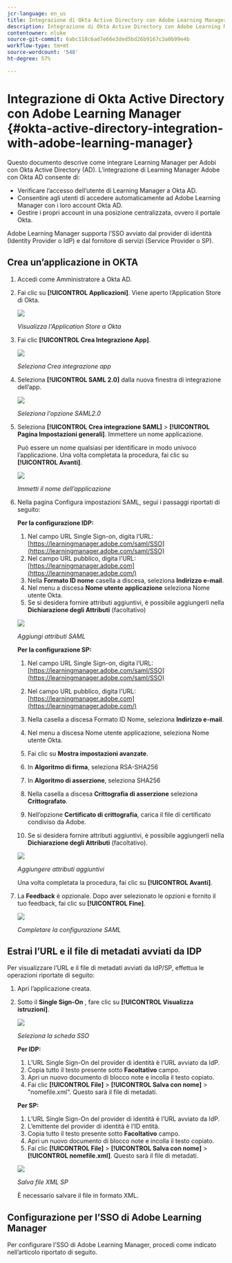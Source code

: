 ```yaml
---
jcr-language: en_us
title: Integrazione di Okta Active Directory con Adobe Learning Manager
description: Integrazione di Okta Active Directory con Adobe Learning Manager
contentowner: nluke
source-git-commit: 6abc118c6ad7e66e3ded5bd26b9167c3a0b99e4b
workflow-type: tm+mt
source-wordcount: '548'
ht-degree: 57%

---
```




# Integrazione di Okta Active Directory con Adobe Learning Manager {#okta-active-directory-integration-with-adobe-learning-manager}

Questo documento descrive come integrare Learning Manager per Adobi con Okta Active Directory (AD). L’integrazione di Learning Manager Adobe con Okta AD consente di:

* Verificare l’accesso dell’utente di Learning Manager a Okta AD.
* Consentire agli utenti di accedere automaticamente ad Adobe Learning Manager con i loro account Okta AD.
* Gestire i propri account in una posizione centralizzata, ovvero il portale Okta.

Adobe Learning Manager supporta l’SSO avviato dal provider di identità (Identity Provider o IdP) e dal fornitore di servizi (Service Provider o SP).

## Crea un’applicazione in OKTA

1. Accedi come Amministratore a Okta AD.
1. Fai clic su **[!UICONTROL Applicazioni]**. Viene aperto l’Application Store di Okta.

   ![](assets/cp-application-store.png)

   *Visualizza l&#39;Application Store a Okta*

1. Fai clic **[!UICONTROL Crea Integrazione App]**.

   ![](assets/cp-app-integrations.png)

   *Seleziona Crea integrazione app*

1. Seleziona **[!UICONTROL SAML 2.0]** dalla nuova finestra di integrazione dell’app.

   ![](assets/cp-saml2.0.png)

   *Seleziona l&#39;opzione SAML2.0*

1. Seleziona **[!UICONTROL Crea integrazione SAML]** > **[!UICONTROL Pagina Impostazioni generali]**. Immettere un nome applicazione.

   Può essere un nome qualsiasi per identificare in modo univoco l’applicazione. Una volta completata la procedura, fai clic su **[!UICONTROL Avanti]**.

   ![](assets/cp-saml-integration.png)

   *Immetti il nome dell’applicazione*

1. Nella pagina Configura impostazioni SAML, segui i passaggi riportati di seguito:

   **Per la configurazione IDP:**

   1. Nel campo URL Single Sign-on, digita l’URL: [https://learningmanager.adobe.com/saml/SSO](https://learningmanager.adobe.com/saml/SSO)
   1. Nel campo URL pubblico, digita l’URL: [https://learningmanager.adobe.com](https://learningmanager.adobe.com/)
   1. Nella **Formato ID nome** casella a discesa, seleziona **Indirizzo e-mail**.
   1. Nel menu a discesa **Nome utente applicazione** seleziona Nome utente Okta.
   1. Se si desidera fornire attributi aggiuntivi, è possibile aggiungerli nella **Dichiarazione degli Attributi** (facoltativo)

   ![](assets/cp-saml-integration-step1.png)

   *Aggiungi attributi SAML*

   **Per la configurazione SP:**

   1. Nel campo URL Single Sign-on, digita l’URL: [https://learningmanager.adobe.com/saml/SSO](https://learningmanager.adobe.com/saml/SSO)
   1. Nel campo URL pubblico, digita l’URL: [https://learningmanager.adobe.com](https://learningmanager.adobe.com/)
   1. Nella casella a discesa Formato ID Nome, seleziona **Indirizzo e-mail**.
   1. Nel menu a discesa Nome utente applicazione, seleziona Nome utente Okta.
   1. Fai clic su **Mostra impostazioni avanzate**.
   1. In **Algoritmo di firma**, seleziona RSA-SHA256
   1. In **Algoritmo di asserzione**, seleziona SHA256
   1. Nella casella a discesa **Crittografia di asserzione** seleziona **Crittografato**.

   1. Nell’opzione **Certificato di crittografia**, carica il file di certificato condiviso da Adobe.
   1. Se si desidera fornire attributi aggiuntivi, è possibile aggiungerli nella **Dichiarazione degli Attributi** (facoltativo).

   ![](assets/cp-saml-integration-step2.png)

   *Aggiungere attributi aggiuntivi*

   Una volta completata la procedura, fai clic su **[!UICONTROL Avanti]**.

1. La **Feedback**  è opzionale. Dopo aver selezionato le opzioni e fornito il tuo feedback, fai clic su **[!UICONTROL Fine]**.

   ![](assets/cp-saml-integration-step3.png)

   *Completare la configurazione SAML*

## Estrai l’URL e il file di metadati avviati da IDP

Per visualizzare l’URL e il file di metadati avviati da IdP/SP, effettua le operazioni riportate di seguito:

1. Apri l’applicazione creata.
1. Sotto il **Single Sign-On** , fare clic su **[!UICONTROL Visualizza istruzioni]**.

   ![](assets/cp-prime-sso.png)

   *Seleziona la scheda SSO*

   **Per IDP:**

   1. L’URL Single Sign-On del provider di identità è l’URL avviato da IdP.
   1. Copia tutto il testo presente sotto **Facoltativo** campo.
   1. Apri un nuovo documento di blocco note e incolla il testo copiato.
   1. Fai clic **[!UICONTROL File]** > **[!UICONTROL Salva con nome]** > &quot;nomefile.xml&quot;. Questo sarà il file di metadati.

   **Per SP:**

   1. L’URL Single Sign-On del provider di identità è l’URL avviato da IdP.
   1. L’emittente del provider di identità è l’ID entità.
   1. Copia tutto il testo presente sotto **Facoltativo** campo.
   1. Apri un nuovo documento di blocco note e incolla il testo copiato.
   1. Fai clic **[!UICONTROL File]** > **[!UICONTROL Salva con nome]** > **[!UICONTROL nomefile.xml]**. Questo sarà il file di metadati.

   ![](assets/cp-saml-integration-step4.png)

   *Salva file XML SP*

   È necessario salvare il file in formato XML.

## Configurazione per l’SSO di Adobe Learning Manager

Per configurare l’SSO di Adobe Learning Manager, procedi come indicato nell’articolo riportato di seguito.

<!--

article not in TOC

[SSO Authentication](/help/migrated/kb/sso-authentication-for-learning-manager.md)
-->